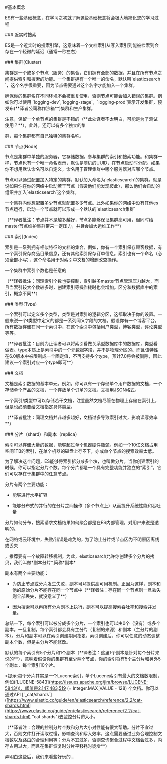 \#基本概念

ES有一些基础概念，在学习之初就了解这些基础概念将会极大地简化您的学习过程

\#\#\# 近实时搜索

ES是一个近实时的搜索引擎，这意味着一个文档索引从写入索引到能被检索到会存在一个轻微的延迟（通常一秒左右）

\#\#\# 集群\(Cluster\)

集群是一个或多个节点（服务）的集合，它们拥有全部的数据，并且在所有节点之间提供索引和搜索的功能。一个集群拥有一个唯一的命名，默认叫\`elasticsearch \`，这个名字很重要，因为节点需要通过这个名字才能加入一个集群。

确保你的集群名在不同环境不会被重复使用，否则节点可能会加入错误的集群。例如你可以使用    \`logging-dev\`,\`logging-stage\`，\`logging-prod\`表示开发集群，预发布\(\*\*译者公司称作沙箱\*\*\)集群和生产集群。

注意，保留一个单节点的集群是不错的（\*\*此处译者不太明白，可能是为了测试使用？\*\*），此外，还可以有多个独立的集

群，每个集群都有自己独特的集群名称。

\#\#\# 节点\(Node\)

节点是集群中单独的服务器，它存储数据，参与集群的索引和搜索功能。和集群一样，节点也有一个唯一命名表示，默认是随机的UUID，在节点启动时分配。如果你不想用默认命名可以自定义，命名用于管理集群中哪个服务器对应哪个节点。

节点可以通过配置加入特定的集群，默认加入命名为\`elasticsearch\`的集群。就是说如果你在你的网络中启动若干节点（假设他们能发现彼此），那么他们会自动的组织并加入\`elasticsearch\`这个集群。

一个集群内你想配置多少节点就配置多少节点。此外如果你的网络中没有其他es节点运行，启动一个节点就可以形成一个默认的\`elasticsearch集群\`

（\*\*译者批注：节点并不是越多越好，节点多能够保证集群高可用，但同时给master节点维护集群带来一定压力，并且会加大运维工作\*\*）

\#\#\# 索引\(Index\)

索引是一系列拥有相似特征的文档的集合。例如，你有一个索引保存顾客数据，有一个索引保存商品目录信息，还有其他索引保存订单信息。索引也有一个命名（必须全部小写），这个命名用于对索引中文档的增删改查操作。

一个集群中索引个数也是任意的

（\*\*译者批注：同理索引个数也要控制，索引越多master节点管理压力越大，而且当索引较大个数较多时，创建索引等操作耗时也会增加。区分和数据库中的索引，概念不同\*\*）

\#\#\# 类型\(Type\)

一个索引可以定义多个类型，类型是对索引的逻辑分区，这都取决于你的设置。一般来说一个t类型中定义的都是一系列同义字段的文档。假设你有一个博客平台，所有数据存储在同一个索引中，在这个索引中包括用户类型，博客类型，评论类型等等。

（\*\*译者批注：目前为止读者可以将索引看做关系型数据库中的数据库，类型看做表。type本质上是索引中的一个元数据字段，并不是物理分区的。而且该特性在6.0版本中被限制成一个固定值，不再支持多个type，预计7.0将会被删除，因此建议一个索引对应一个type即可\*\*）

\#\#\# 文档

文档是索引数据的基本单元。例如，你可以有一个存储单个用户数据的文档，一个存储单个产品的文档，一个存放单个订单的文档。文档用JSON格式。

一个索引/类型中可以存储若干文档，注意虽然文档尽管在物理上存储在索引上，但是也必须要给文档指定具体类型。

（\*\*译者批注：同理文档并非越多越好，文档过多导致索引过大，影响读写效率\*\*）

\#\#\# 分片（shard）和副本（replica）

索引可以存储大量的数据，能够超过单个机器硬件瓶颈。例如一个10亿文档占用空间1TB的索引，在单个机器的磁盘上存不下，亦或单个节点的搜索效率太低。

为了解决这个问题，ES能够将索引拆分成多个块，也叫做分片。当你创建索引的时候，你可以指定分片个数。每个分片都是一个具有完整功能并独立的“索引”，它们可以存在于集群中的任意节点。

分片有两个主要功能：

* 能够进行水平扩容

* 能够分布式的并行的在分片之间操作（多个节点上）从而提升系统性能和吞吐量

分片如何分布，搜索请求文档结果如何聚合都是在ES内部管理，对用户来说是透明的。

在网络或云环境中，失败/错误是难免的，为了防止分片或节点因为不明原因离线或丢失

，推荐要有一个故障转移机制，为此，elasticsearch允许你创建多个分片的拷贝，我们叫做\*副本分片\*,简称\*副本\*

副本有两个主要功能：

* 为防止节点或分片发生失败，副本可以提供高可用机制。正因为这样，副本和他的原始分片不能存在同一个节点中（\*\*译者注：存在同一个节点则一旦丢失则全部丢失，就没意义了\*\*）

* 因为搜索可以再所有分片副本上执行，副本可以提高搜索吞吐率和搜索并发量。

总结一下，每个索引可以被分成多个分片，一个索引也可以由0个（没有）或多个副本。一旦复制，每个索引都会具有主分片（复制的来源）和副本（主分片的副本）。分片和副本可以在索引创建期间指定。索引创建后，你可以任意的动态调整副本个数，但是主分片不能修改。

默认的每个索引有5个分片和1个副本（\*\*译者注：这里1个副本是针对每个分片来说的\*\*），意味着假设你的集群有至少两个节点，你的索引将有5个主分片和另外5个副本，每个索引10个片。

&gt;提示:每个分片其实是一个Lucene索引，单个Lucene索引有最大的文档数限制，例如\(\[LUCENE-5843\]\([https://issues.apache.org/jira/browse/LUCENE-5843\)\)，阈值是2,147,483,519](https://issues.apache.org/jira/browse/LUCENE-5843%29%29，阈值是2,147,483,519) \(= Integer.MAX\_VALUE - 128\) 个文档。你可以通过API \[\`\_cat/shards\`\]\([https://www.elastic.co/guide/en/elasticsearch/reference/2.2/cat-shards.html](https://www.elastic.co/guide/en/elasticsearch/reference/2.2/cat-shards.html) "cat shards"\)去监控分片的大小。

（\*\*译者注：合理的控制分片个数和分片大小对性能有很大帮助。分片不宜过大，否则文件打开读取过慢，影响查询和写入效率，这点需要通过业务合理控制文档数以及路由的合理利用等；分片不宜过多，否则查询聚合过程中文档会过多，内存占用过大，而且在集群恢复时分片平移耗时徒增\*\*）

弄明白这些后，我们来看些好玩的...


